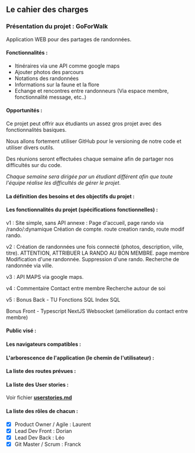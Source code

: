 ## Le cahier des charges

  

### Présentation du projet : GoForWalk

Application WEB pour des partages de randonnées.

#### Fonctionnalités  :
 - Itinéraires via une API comme google maps
 - Ajouter photos des parcours
 - Notations des randonnées
 - Informations sur la faune et la flore
 - Echange et rencontres entre randonneurs (Via espace membre, fonctionnalité message, etc..)

#### Opportunités :

Ce projet peut offrir aux étudiants un assez gros projet avec des fonctionnalités basiques.

Nous allons fortement utiliser GitHub pour le versioning de notre code et utiliser divers outils.

Des réunions seront effectuées chaque semaine afin de partager nos difficultés sur du code.

*Chaque semaine sera dirigée par un étudiant différent afin que toute l'équipe réalise les difficultés de gérer le projet.*



####  La définition des besoins et des objectifs du projet :
  

#### Les fonctionnalités du projet (spécifications fonctionnelles) :


v1 : 
Site simple, sans API annexe :
Page d'accueil, page rando via /rando/:dynamique
Création de compte.
route creation rando, route modif rando.

v2 :
Création de randonnées une fois connecté (photos, description, ville, titre). ATTENTION, ATTRIBUER LA RANDO AU BON MEMBRE.
page membre
Modification d'une randonnée. 
Suppression d'une rando.
Recherche de randonnée via ville.

v3 :
API MAPS via google maps.

v4 :
Commentaire
Contact entre membre
Recherche autour de soi

v5 : 
Bonus Back - 
TU 
Fonctions SQL
Index SQL

Bonus Front -
Typescript
NextJS
Websocket (amélioration du contact entre membre)


  
  
 

#### Public visé : 

  
  
  



#### Les navigateurs compatibles :

  



####  L'arborescence de l'application (le chemin de l'utilisateur) :



#### La liste des routes prévues :

  
 
####  La liste des User stories : 

Voir fichier **[userstories.md](./userstories.md)**


#### La liste des rôles de chacun :

 - [x] Product Owner / Agile : Laurent
 - [x] Lead Dev Front : Dorian
 - [x] Lead Dev Back : Léo
 - [x] Git Master / Scrum : Franck